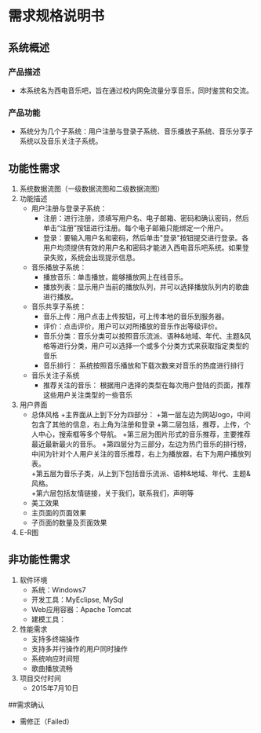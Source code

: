 # 需求规格说明书

## 系统概述
### 产品描述
+ 本系统名为西电音乐吧，旨在通过校内网免流量分享音乐，同时鉴赏和交流。

### 产品功能
+ 系统分为几个子系统：用户注册与登录子系统、音乐播放子系统、音乐分享子系统以及音乐关注子系统。

## 功能性需求
1. 系统数据流图（一级数据流图和二级数据流图）
2. 功能描述
    + 用户注册与登录子系统：
        + 注册：进行注册，须填写用户名、电子邮箱、密码和确认密码，然后单击“注册”按钮进行注册。每个电子邮箱只能绑定一个用户。
        + 登录：要输入用户名和密码，然后单击"登录"按钮提交进行登录。各用户均须提供有效的用户名和密码才能进入西电音乐吧系统。如果登录失败，系统会出现提示信息。
    + 音乐播放子系统：
        + 播放音乐：单击播放，能够播放网上在线音乐。
        + 播放列表：显示用户当前的播放队列，并可以选择播放队列内的歌曲进行播放。
    + 音乐共享子系统：
        + 音乐上传：用户点击上传按钮，可上传本地的音乐到服务器。
        + 评价：点击评价，用户可以对所播放的音乐作出等级评价。
        + 音乐分类：音乐分类可以按照音乐流派、语种&地域、年代、主题&风格等进行分类，用户可以选择一个或多个分类方式来获取指定类型的音乐 
        + 音乐排行： 系统按照音乐播放和下载次数来对音乐的热度进行排行
    + 音乐关注子系统
        + 推荐关注的音乐： 根据用户选择的类型在每次用户登陆的页面，推荐这些用户关注类型的一些音乐
3. 用户界面
    + 总体风格
      +主界面从上到下分为四部分：
          +第一层左边为网站logo，中间包含了其他的信息，右上角为注册和登录
          +第二层包括，推荐，上传，个人中心，搜索框等多个导航。
          +第三层为图片形式的音乐推荐，主要推荐最近最新最火的音乐。
          +第四层分为三部分，左边为热门音乐的排行榜，中间为针对个人用户关注的音乐推荐，右上为播放器，右下为用户播放列表。                
          +第五层为音乐子类，从上到下包括音乐流派、语种&地域、年代、主题&风格。          
          +第六层包括友情链接，关于我们，联系我们，声明等
    + 美工效果
    + 主页面的页面效果
    + 子页面的数量及页面效果
4. E-R图

## 非功能性需求
1. 软件环境
    + 系统：Windows7
    + 开发工具：MyEclipse, MySql
    + Web应用容器：Apache Tomcat
    + 建模工具：
2. 性能需求
    + 支持多终端操作
    + 支持多并行操作的用户同时操作
    + 系统响应时间短
    + 歌曲播放流畅
3. 项目交付时间
    + 2015年7月10日

##需求确认
+ 需修正（Failed）
